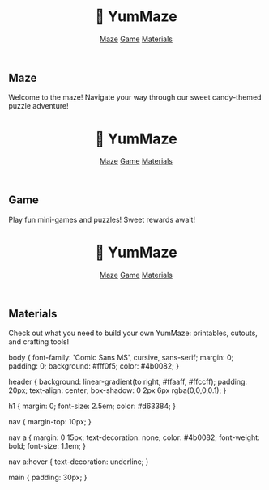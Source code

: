 <!DOCTYPE html>
<html lang="en">
<head>
  <meta charset="UTF-8" />
  <meta name="viewport" content="width=device-width, initial-scale=1.0" />
  <title>YumMaze - Maze</title>
  <link rel="stylesheet" href="style.css" />
</head>
<body>
  <header>
    <h1>🍭 YumMaze</h1>
    <nav>
      <a href="index.html">Maze</a>
      <a href="game.html">Game</a>
      <a href="materials.html">Materials</a>
    </nav>
  </header>

  <main>
    <h2>Maze</h2>
    <p>Welcome to the maze! Navigate your way through our sweet candy-themed puzzle adventure!</p>
  </main>
</body>
</html>

<!DOCTYPE html>
<html lang="en">
<head>
  <meta charset="UTF-8" />
  <meta name="viewport" content="width=device-width, initial-scale=1.0" />
  <title>YumMaze - Game</title>
  <link rel="stylesheet" href="style.css" />
</head>
<body>
  <header>
    <h1>🍭 YumMaze</h1>
    <nav>
      <a href="index.html">Maze</a>
      <a href="game.html">Game</a>
      <a href="materials.html">Materials</a>
    </nav>
  </header>

  <main>
    <h2>Game</h2>
    <p>Play fun mini-games and puzzles! Sweet rewards await!</p>
  </main>
</body>
</html>

<!DOCTYPE html>
<html lang="en">
<head>
  <meta charset="UTF-8" />
  <meta name="viewport" content="width=device-width, initial-scale=1.0" />
  <title>YumMaze - Materials</title>
  <link rel="stylesheet" href="style.css" />
</head>
<body>
  <header>
    <h1>🍭 YumMaze</h1>
    <nav>
      <a href="index.html">Maze</a>
      <a href="game.html">Game</a>
      <a href="materials.html">Materials</a>
    </nav>
  </header>

  <main>
    <h2>Materials</h2>
    <p>Check out what you need to build your own YumMaze: printables, cutouts, and crafting tools!</p>
  </main>
</body>
</html>

body {
  font-family: 'Comic Sans MS', cursive, sans-serif;
  margin: 0;
  padding: 0;
  background: #fff0f5;
  color: #4b0082;
}

header {
  background: linear-gradient(to right, #ffaaff, #ffccff);
  padding: 20px;
  text-align: center;
  box-shadow: 0 2px 6px rgba(0,0,0,0.1);
}

h1 {
  margin: 0;
  font-size: 2.5em;
  color: #d63384;
}

nav {
  margin-top: 10px;
}

nav a {
  margin: 0 15px;
  text-decoration: none;
  color: #4b0082;
  font-weight: bold;
  font-size: 1.1em;
}

nav a:hover {
  text-decoration: underline;
}

main {
  padding: 30px;
}
